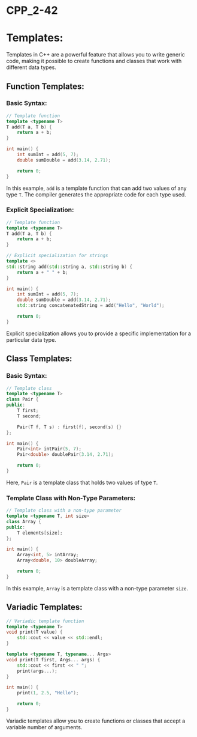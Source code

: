 # CPP_2-42

# Templates:
Templates in C++ are a powerful feature that allows you to write generic code, making it possible to create functions and classes that work with different data types.

## Function Templates:
### Basic Syntax:
```cpp
// Template function
template <typename T>
T add(T a, T b) {
    return a + b;
}

int main() {
    int sumInt = add(5, 7);
    double sumDouble = add(3.14, 2.71);

    return 0;
}
```

In this example, `add` is a template function that can add two values of any type `T`. The compiler generates the appropriate code for each type used.
### Explicit Specialization:
```cpp
// Template function
template <typename T>
T add(T a, T b) {
    return a + b;
}

// Explicit specialization for strings
template <>
std::string add(std::string a, std::string b) {
    return a + " " + b;
}

int main() {
    int sumInt = add(5, 7);
    double sumDouble = add(3.14, 2.71);
    std::string concatenatedString = add("Hello", "World");

    return 0;
}
```

Explicit specialization allows you to provide a specific implementation for a particular data type.



## Class Templates:

### Basic Syntax:
```cpp
// Template class
template <typename T>
class Pair {
public:
    T first;
    T second;

    Pair(T f, T s) : first(f), second(s) {}
};

int main() {
    Pair<int> intPair(5, 7);
    Pair<double> doublePair(3.14, 2.71);

    return 0;
}
```

Here, `Pair` is a template class that holds two values of type `T`.


### Template Class with Non-Type Parameters:
```cpp
// Template class with a non-type parameter
template <typename T, int size>
class Array {
public:
    T elements[size];
};

int main() {
    Array<int, 5> intArray;
    Array<double, 10> doubleArray;

    return 0;
}
```

In this example, `Array` is a template class with a non-type parameter `size`.


## Variadic Templates:

```cpp
// Variadic template function
template <typename T>
void print(T value) {
    std::cout << value << std::endl;
}

template <typename T, typename... Args>
void print(T first, Args... args) {
    std::cout << first << " ";
    print(args...);
}

int main() {
    print(1, 2.5, "Hello");

    return 0;
}
```

Variadic templates allow you to create functions or classes that accept a variable number of arguments.

